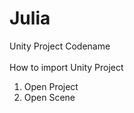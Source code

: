# Julia
Unity Project Codename
<br>
<br>
How to import Unity Project
<br>
1. Open Project
2. Open Scene
